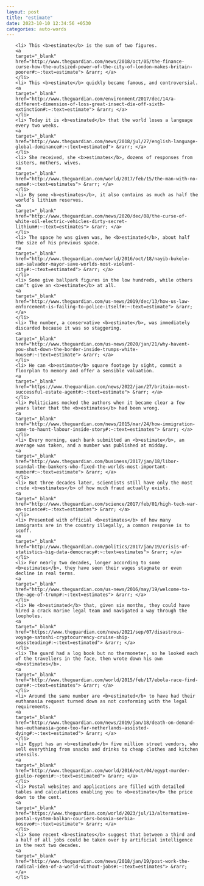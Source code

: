 ```yaml
---
layout: post
title: "estimate"
date: 2023-10-10 12:34:56 +0530
categories: auto-words
---
```

<ol>

    <li> This <b>estimate</b> is the sum of two figures.
    <a 
    target="_blank" 
    href="http://www.theguardian.com/news/2018/oct/05/the-finance-curse-how-the-outsized-power-of-the-city-of-london-makes-britain-poorer#:~:text=estimate"> &rarr; </a>
    </li>
    <li> This <b>estimate</b> quickly became famous, and controversial.
    <a 
    target="_blank" 
    href="http://www.theguardian.com/environment/2017/dec/14/a-different-dimension-of-loss-great-insect-die-off-sixth-extinction#:~:text=estimate"> &rarr; </a>
    </li>
    <li> Today it is <b>estimated</b> that the world loses a language every two weeks.
    <a 
    target="_blank" 
    href="http://www.theguardian.com/news/2018/jul/27/english-language-global-dominance#:~:text=estimated"> &rarr; </a>
    </li>
    <li> She received, she <b>estimates</b>, dozens of responses from sisters, mothers, wives.
    <a 
    target="_blank" 
    href="http://www.theguardian.com/world/2017/feb/15/the-man-with-no-name#:~:text=estimates"> &rarr; </a>
    </li>
    <li> By some <b>estimates</b>, it also contains as much as half the world’s lithium reserves.
    <a 
    target="_blank" 
    href="http://www.theguardian.com/news/2020/dec/08/the-curse-of-white-oil-electric-vehicles-dirty-secret-lithium#:~:text=estimates"> &rarr; </a>
    </li>
    <li> The space he was given was, he <b>estimated</b>, about half the size of his previous space.
    <a 
    target="_blank" 
    href="http://www.theguardian.com/world/2016/oct/18/nayib-bukele-san-salvador-mayor-save-worlds-most-violent-city#:~:text=estimated"> &rarr; </a>
    </li>
    <li> Some give ballpark figures in the low hundreds, while others can’t give an <b>estimate</b> at all.
    <a 
    target="_blank" 
    href="http://www.theguardian.com/us-news/2019/dec/13/how-us-law-enforcement-is-failing-to-police-itself#:~:text=estimate"> &rarr; </a>
    </li>
    <li> The number, a conservative <b>estimate</b>, was immediately discarded because it was so staggering.
    <a 
    target="_blank" 
    href="http://www.theguardian.com/us-news/2020/jan/21/why-havent-you-shut-down-the-border-inside-trumps-white-house#:~:text=estimate"> &rarr; </a>
    </li>
    <li> He can <b>estimate</b> square footage by sight, commit a floorplan to memory and offer a sensible valuation.
    <a 
    target="_blank" 
    href="https://www.theguardian.com/news/2022/jan/27/britain-most-successful-estate-agent#:~:text=estimate"> &rarr; </a>
    </li>
    <li> Politicians mocked the authors when it became clear a few years later that the <b>estimates</b> had been wrong.
    <a 
    target="_blank" 
    href="http://www.theguardian.com/news/2015/mar/24/how-immigration-came-to-haunt-labour-inside-story#:~:text=estimates"> &rarr; </a>
    </li>
    <li> Every morning, each bank submitted an <b>estimate</b>, an average was taken, and a number was published at midday.
    <a 
    target="_blank" 
    href="http://www.theguardian.com/business/2017/jan/18/libor-scandal-the-bankers-who-fixed-the-worlds-most-important-number#:~:text=estimate"> &rarr; </a>
    </li>
    <li> But three decades later, scientists still have only the most crude <b>estimates</b> of how much fraud actually exists.
    <a 
    target="_blank" 
    href="http://www.theguardian.com/science/2017/feb/01/high-tech-war-on-science#:~:text=estimates"> &rarr; </a>
    </li>
    <li> Presented with official <b>estimates</b> of how many immigrants are in the country illegally, a common response is to scoff.
    <a 
    target="_blank" 
    href="http://www.theguardian.com/politics/2017/jan/19/crisis-of-statistics-big-data-democracy#:~:text=estimates"> &rarr; </a>
    </li>
    <li> For nearly two decades, longer according to some <b>estimates</b>, they have seen their wages stagnate or even decline in real terms.
    <a 
    target="_blank" 
    href="http://www.theguardian.com/us-news/2016/may/19/welcome-to-the-age-of-trump#:~:text=estimates"> &rarr; </a>
    </li>
    <li> He <b>estimated</b> that, given six months, they could have hired a crack marine legal team and navigated a way through the loopholes.
    <a 
    target="_blank" 
    href="https://www.theguardian.com/news/2021/sep/07/disastrous-voyage-satoshi-cryptocurrency-cruise-ship-seassteading#:~:text=estimated"> &rarr; </a>
    </li>
    <li> The guard had a log book but no thermometer, so he looked each of the travellers in the face, then wrote down his own <b>estimates</b>.
    <a 
    target="_blank" 
    href="http://www.theguardian.com/world/2015/feb/17/ebola-race-find-cure#:~:text=estimates"> &rarr; </a>
    </li>
    <li> Around the same number are <b>estimated</b> to have had their euthanasia request turned down as not conforming with the legal requirements.
    <a 
    target="_blank" 
    href="http://www.theguardian.com/news/2019/jan/18/death-on-demand-has-euthanasia-gone-too-far-netherlands-assisted-dying#:~:text=estimated"> &rarr; </a>
    </li>
    <li> Egypt has an <b>estimated</b> five million street vendors, who sell everything from snacks and drinks to cheap clothes and kitchen utensils.
    <a 
    target="_blank" 
    href="http://www.theguardian.com/world/2016/oct/04/egypt-murder-giulio-regeni#:~:text=estimated"> &rarr; </a>
    </li>
    <li> Postal websites and applications are filled with detailed tables and calculations enabling you to <b>estimate</b> the price down to the cent.
    <a 
    target="_blank" 
    href="https://www.theguardian.com/world/2023/jul/13/alternative-postal-system-balkan-couriers-bosnia-serbia-kosovo#:~:text=estimate"> &rarr; </a>
    </li>
    <li> Some recent <b>estimates</b> suggest that between a third and a half of all jobs could be taken over by artificial intelligence in the next two decades.
    <a 
    target="_blank" 
    href="http://www.theguardian.com/news/2018/jan/19/post-work-the-radical-idea-of-a-world-without-jobs#:~:text=estimates"> &rarr; </a>
    </li>